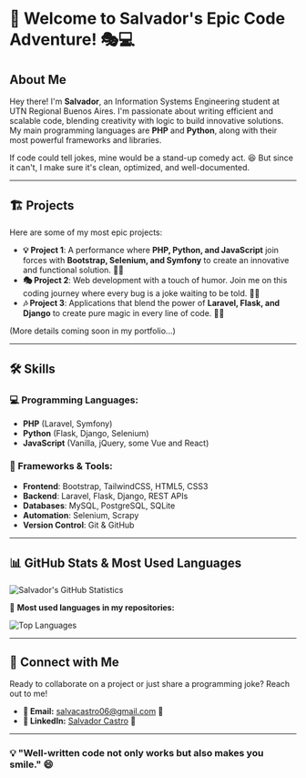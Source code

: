 # 🚀 Welcome to Salvador's Epic Code Adventure! 🎭💻

## About Me

Hey there! I'm **Salvador**, an Information Systems Engineering student at UTN Regional Buenos Aires. I'm passionate about writing efficient and scalable code, blending creativity with logic to build innovative solutions. My main programming languages are **PHP** and **Python**, along with their most powerful frameworks and libraries.

If code could tell jokes, mine would be a stand-up comedy act. 😆 But since it can't, I make sure it's clean, optimized, and well-documented.

---

## 🏗️ Projects

Here are some of my most epic projects:

- **💡 Project 1**: A performance where **PHP, Python, and JavaScript** join forces with **Bootstrap, Selenium, and Symfony** to create an innovative and functional solution. 🎩✨
- **🎭 Project 2**: Web development with a touch of humor. Join me on this coding journey where every bug is a joke waiting to be told. 🌟🤣
- **🎶 Project 3**: Applications that blend the power of **Laravel, Flask, and Django** to create pure magic in every line of code. 🎵✨

(More details coming soon in my portfolio...)

---

## 🛠️ Skills

### 💻 Programming Languages:
- **PHP** (Laravel, Symfony)
- **Python** (Flask, Django, Selenium)
- **JavaScript** (Vanilla, jQuery, some Vue and React)

### 🔧 Frameworks & Tools:
- **Frontend**: Bootstrap, TailwindCSS, HTML5, CSS3
- **Backend**: Laravel, Flask, Django, REST APIs
- **Databases**: MySQL, PostgreSQL, SQLite
- **Automation**: Selenium, Scrapy
- **Version Control**: Git & GitHub

---

## 📊 GitHub Stats & Most Used Languages

![Salvador's GitHub Statistics](https://github-readme-stats.vercel.app/api?username=salvador-castro&show_icons=true&theme=radical)

📌 **Most used languages in my repositories:**

![Top Languages](https://github-readme-stats.vercel.app/api/top-langs/?username=salvador-castro&layout=compact&theme=radical)

---

## 🤝 Connect with Me

Ready to collaborate on a project or just share a programming joke? Reach out to me!

- **📧 Email:** [salvacastro06@gmail.com](mailto:salvacastro06@gmail.com) 📩
- **💼 LinkedIn:** [Salvador Castro](https://www.linkedin.com/in/salvador-castro95/) 🚀

---

### 💡 "Well-written code not only works but also makes you smile." 😄

